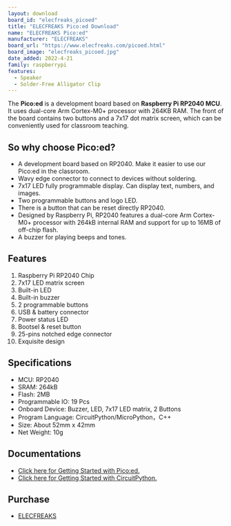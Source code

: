 ```yaml
---
layout: download
board_id: "elecfreaks_picoed"
title: "ELECFREAKS Pico:ed Download"
name: "ELECFREAKS Pico:ed"
manufacturer: "ELECFREAKS"
board_url: "https://www.elecfreaks.com/picoed.html"
board_image: "elecfreaks_picoed.jpg"
date_added: 2022-4-21
family: raspberrypi
features:
  - Speaker
  - Solder-Free Alligator Clip
---
```


The **Pico:ed** is a development board based on **Raspberry Pi RP2040 MCU**. It uses dual-core Arm Cortex-M0+ processor with 264KB RAM. The front of the board contains two buttons and a 7x17 dot matrix screen, which can be conveniently used for classroom teaching.

## So why choose Pico:ed?

* A development board based on RP2040. Make it easier to use our Pico:ed in the classroom.
* Wavy edge connector to connect to devices without soldering.
* 7x17 LED fully programmable display. Can display text, numbers, and images.
* Two programmable buttons and logo LED.
* There is a button that can be reset directly RP2040.
* Designed by Raspberry Pi, RP2040 features a dual-core Arm Cortex-M0+ processor with 264kB internal RAM and support for up to 16MB of off-chip flash.
* A buzzer for playing beeps and tones.

## Features

1. Raspberry Pi RP2040 Chip
2. 7x17 LED matrix screen
3. Built-in LED
4. Built-in buzzer
5. 2 programmable buttons
6. USB & battery connector
7. Power status LED
8. Bootsel & reset button
9. 25-pins notched edge connector
10. Exquisite design

## Specifications

* MCU: RP2040
* SRAM: 264kB
* Flash: 2MB
* Programmable IO: 19 Pcs
* Onboard Device: Buzzer, LED, 7x17 LED matrix, 2 Buttons
* Program Language: CircuitPython/MicroPython，C++
* Size: About 52mm x 42mm
* Net Weight: 10g

## Documentations

* [Click here for Getting Started with Pico:ed.](https://www.elecfreaks.com/learn-en/pico-ed/index.html)
* [Click here for Getting Started with CircuitPython.](https://docs.circuitpython.org/)

## Purchase

* [ELECFREAKS](https://www.elecfreaks.com/elecfreaks-pico-ed-v2.html)

